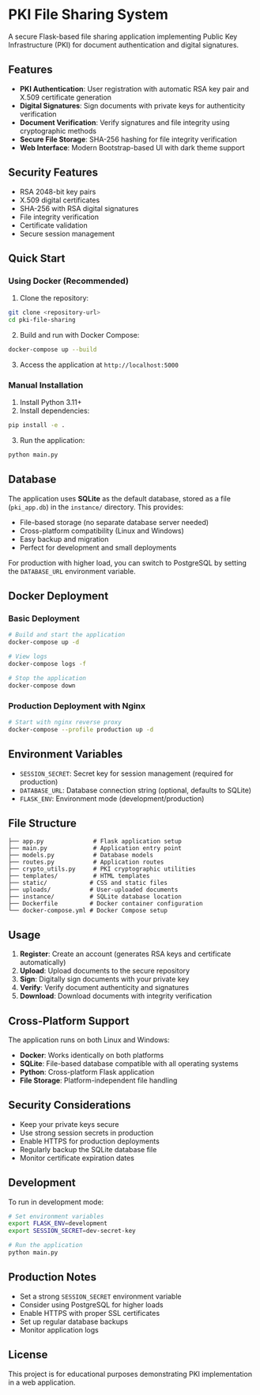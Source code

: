 # PKI File Sharing System

A secure Flask-based file sharing application implementing Public Key Infrastructure (PKI) for document authentication and digital signatures.

## Features

- **PKI Authentication**: User registration with automatic RSA key pair and X.509 certificate generation
- **Digital Signatures**: Sign documents with private keys for authenticity verification
- **Document Verification**: Verify signatures and file integrity using cryptographic methods
- **Secure File Storage**: SHA-256 hashing for file integrity verification
- **Web Interface**: Modern Bootstrap-based UI with dark theme support

## Security Features

- RSA 2048-bit key pairs
- X.509 digital certificates
- SHA-256 with RSA digital signatures
- File integrity verification
- Certificate validation
- Secure session management

## Quick Start

### Using Docker (Recommended)

1. Clone the repository:
```bash
git clone <repository-url>
cd pki-file-sharing
```

2. Build and run with Docker Compose:
```bash
docker-compose up --build
```

3. Access the application at `http://localhost:5000`

### Manual Installation

1. Install Python 3.11+
2. Install dependencies:
```bash
pip install -e .
```

3. Run the application:
```bash
python main.py
```

## Database

The application uses **SQLite** as the default database, stored as a file (`pki_app.db`) in the `instance/` directory. This provides:

- File-based storage (no separate database server needed)
- Cross-platform compatibility (Linux and Windows)
- Easy backup and migration
- Perfect for development and small deployments

For production with higher load, you can switch to PostgreSQL by setting the `DATABASE_URL` environment variable.

## Docker Deployment

### Basic Deployment
```bash
# Build and start the application
docker-compose up -d

# View logs
docker-compose logs -f

# Stop the application
docker-compose down
```

### Production Deployment with Nginx
```bash
# Start with nginx reverse proxy
docker-compose --profile production up -d
```

## Environment Variables

- `SESSION_SECRET`: Secret key for session management (required for production)
- `DATABASE_URL`: Database connection string (optional, defaults to SQLite)
- `FLASK_ENV`: Environment mode (development/production)

## File Structure

```
├── app.py              # Flask application setup
├── main.py             # Application entry point
├── models.py           # Database models
├── routes.py           # Application routes
├── crypto_utils.py     # PKI cryptographic utilities
├── templates/          # HTML templates
├── static/            # CSS and static files
├── uploads/           # User-uploaded documents
├── instance/          # SQLite database location
├── Dockerfile         # Docker container configuration
└── docker-compose.yml # Docker Compose setup
```

## Usage

1. **Register**: Create an account (generates RSA keys and certificate automatically)
2. **Upload**: Upload documents to the secure repository
3. **Sign**: Digitally sign documents with your private key
4. **Verify**: Verify document authenticity and signatures
5. **Download**: Download documents with integrity verification

## Cross-Platform Support

The application runs on both Linux and Windows:

- **Docker**: Works identically on both platforms
- **SQLite**: File-based database compatible with all operating systems
- **Python**: Cross-platform Flask application
- **File Storage**: Platform-independent file handling

## Security Considerations

- Keep your private keys secure
- Use strong session secrets in production
- Enable HTTPS for production deployments
- Regularly backup the SQLite database file
- Monitor certificate expiration dates

## Development

To run in development mode:

```bash
# Set environment variables
export FLASK_ENV=development
export SESSION_SECRET=dev-secret-key

# Run the application
python main.py
```

## Production Notes

- Set a strong `SESSION_SECRET` environment variable
- Consider using PostgreSQL for higher loads
- Enable HTTPS with proper SSL certificates
- Set up regular database backups
- Monitor application logs

## License

This project is for educational purposes demonstrating PKI implementation in a web application.